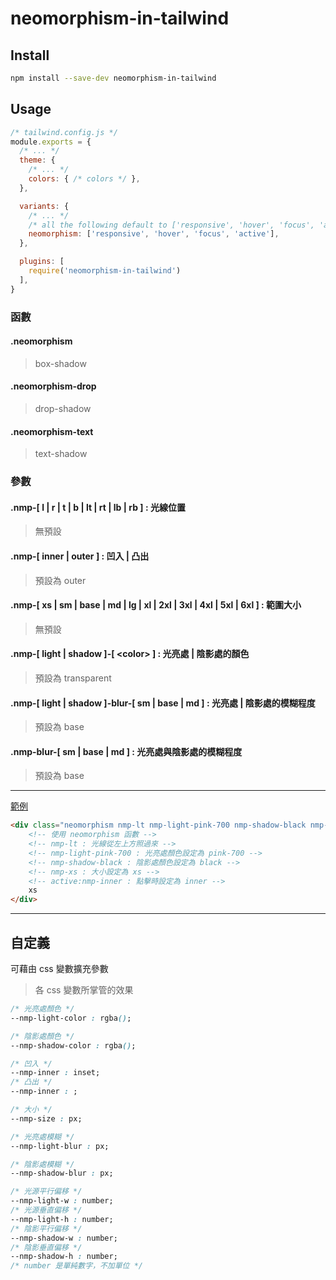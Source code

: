 # neomorphism-in-tailwind

## Install
```bash
npm install --save-dev neomorphism-in-tailwind
```

## Usage
```js
/* tailwind.config.js */
module.exports = {
  /* ... */
  theme: {
    /* ... */
    colors: { /* colors */ },
  },

  variants: { 
    /* ... */
    /* all the following default to ['responsive', 'hover', 'focus', 'active'] */
    neomorphism: ['responsive', 'hover', 'focus', 'active'],
  },

  plugins: [
    require('neomorphism-in-tailwind')
  ],
}
```
### 函數

#### .neomorphism
> box-shadow
#### .neomorphism-drop
> drop-shadow
#### .neomorphism-text
> text-shadow

### 參數

#### .nmp-[ l | r | t | b | lt | rt | lb | rb ] : 光線位置
> 無預設

#### .nmp-[ inner | outer ] : 凹入 | 凸出
> 預設為 outer

#### .nmp-[ xs | sm | base | md | lg | xl | 2xl | 3xl | 4xl | 5xl | 6xl ] : 範圍大小
> 無預設

#### .nmp-[ light | shadow ]-[ &lt;color&gt; ] : 光亮處 | 陰影處的顏色
> 預設為 transparent  

#### .nmp-[ light | shadow ]-blur-[ sm | base | md ] : 光亮處 | 陰影處的模糊程度
> 預設為 base

#### .nmp-blur-[ sm | base | md ] : 光亮處與陰影處的模糊程度

> 預設為 base
---

[範例](https://toonnyy8.github.io/neomorphism-in-tailwind/)

```html
<div class="neomorphism nmp-lt nmp-light-pink-700 nmp-shadow-black nmp-xs active:nmp-inner">
    <!-- 使用 neomorphism 函數 -->
    <!-- nmp-lt : 光線從左上方照過來 -->
    <!-- nmp-light-pink-700 : 光亮處顏色設定為 pink-700 -->
    <!-- nmp-shadow-black : 陰影處顏色設定為 black -->
    <!-- nmp-xs : 大小設定為 xs -->
    <!-- active:nmp-inner : 點擊時設定為 inner -->
    xs
</div>
```

---

## 自定義

可藉由 css 變數擴充參數
> 各 css 變數所掌管的效果
```css
/* 光亮處顏色 */
--nmp-light-color : rgba();

/* 陰影處顏色 */
--nmp-shadow-color : rgba();

/* 凹入 */
--nmp-inner : inset;
/* 凸出 */
--nmp-inner : ;

/* 大小 */
--nmp-size : px;

/* 光亮處模糊 */
--nmp-light-blur : px;

/* 陰影處模糊 */
--nmp-shadow-blur : px;

/* 光源平行偏移 */
--nmp-light-w : number;
/* 光源垂直偏移 */
--nmp-light-h : number;
/* 陰影平行偏移 */
--nmp-shadow-w : number;
/* 陰影垂直偏移 */
--nmp-shadow-h : number;
/* number 是單純數字，不加單位 */
```

